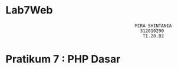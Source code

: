 # Lab7Web
```
                                                 MIRA SHINTANIA
                                                   312010290
                                                    TI.20.B2

```
# Pratikum 7 : PHP Dasar
